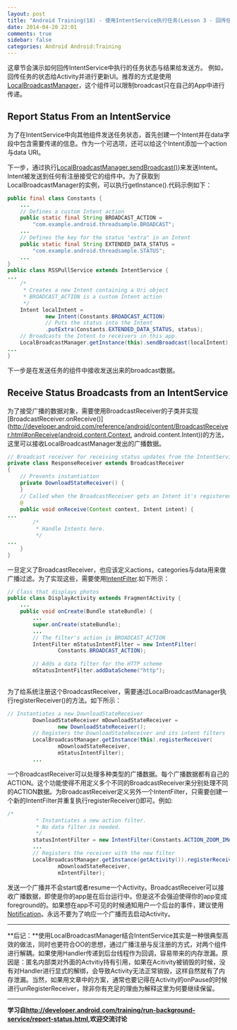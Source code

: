 ```yaml
---
layout: post
title: "Android Training(18) - 使用IntentService执行任务(Lesson 3 - 回传任务状态给发送方)"
date: 2014-04-20 22:01
comments: true
sidebar: false
categories: Android Android:Training
---
```


这章节会演示如何回传IntentService中执行的任务状态与结果给发送方。 例如，回传任务的状态给Activity并进行更新UI。推荐的方式是使用[LocalBroadcastManager](http://developer.android.com/reference/android/support/v4/content/LocalBroadcastManager.html)，这个组件可以限制broadcast只在自己的App中进行传递。

## Report Status From an IntentService
为了在IntentService中向其他组件发送任务状态，首先创建一个Intent并在data字段中包含需要传递的信息。作为一个可选项，还可以给这个Intent添加一个action与data URI。

下一步，通过执行[LocalBroadcastManager.sendBroadcast()](http://developer.android.com/reference/android/support/v4/content/LocalBroadcastManager.html#sendBroadcast(android.content.Intent)))来发送Intent。Intent被发送到任何有注册接受它的组件中。为了获取到LocalBroadcastManager的实例，可以执行getInstance().代码示例如下：

```java
public final class Constants {
    ...
    // Defines a custom Intent action
    public static final String BROADCAST_ACTION =
        "com.example.android.threadsample.BROADCAST";
    ...
    // Defines the key for the status "extra" in an Intent
    public static final String EXTENDED_DATA_STATUS =
        "com.example.android.threadsample.STATUS";
    ...
}
public class RSSPullService extends IntentService {
...
    /*
     * Creates a new Intent containing a Uri object
     * BROADCAST_ACTION is a custom Intent action
     */
    Intent localIntent =
            new Intent(Constants.BROADCAST_ACTION)
            // Puts the status into the Intent
            .putExtra(Constants.EXTENDED_DATA_STATUS, status);
    // Broadcasts the Intent to receivers in this app.
    LocalBroadcastManager.getInstance(this).sendBroadcast(localIntent);
...
}
```

<!-- More -->

下一步是在发送任务的组件中接收发送出来的broadcast数据。

## Receive Status Broadcasts from an IntentService

为了接受广播的数据对象，需要使用BroadcastReceiver的子类并实现[BroadcastReceiver.onReceive()](http://developer.android.com/reference/android/content/BroadcastReceiver.html#onReceive(android.content.Context, android.content.Intent))的方法，这里可以接收LocalBroadcastManager发出的广播数据。

```java
// Broadcast receiver for receiving status updates from the IntentService
private class ResponseReceiver extends BroadcastReceiver
{
    // Prevents instantiation
    private DownloadStateReceiver() {
    }
    // Called when the BroadcastReceiver gets an Intent it's registered to receive
    @
    public void onReceive(Context context, Intent intent) {
...
        /*
         * Handle Intents here.
         */
...
    }
}
```

一旦定义了BroadcastReceiver，也应该定义actions，categories与data用来做广播过滤。为了实现这些，需要使用[IntentFilter](http://developer.android.com/reference/android/content/IntentFilter.html).如下所示：

```java
// Class that displays photos
public class DisplayActivity extends FragmentActivity {
    ...
    public void onCreate(Bundle stateBundle) {
        ...
        super.onCreate(stateBundle);
        ...
        // The filter's action is BROADCAST_ACTION
        IntentFilter mStatusIntentFilter = new IntentFilter(
                Constants.BROADCAST_ACTION);
    
        // Adds a data filter for the HTTP scheme
        mStatusIntentFilter.addDataScheme("http");
        
```

为了给系统注册这个BroadcastReceiver，需要通过LocalBroadcastManager执行registerReceiver()的方法。如下所示：

```java
// Instantiates a new DownloadStateReceiver
        DownloadStateReceiver mDownloadStateReceiver =
                new DownloadStateReceiver();
        // Registers the DownloadStateReceiver and its intent filters
        LocalBroadcastManager.getInstance(this).registerReceiver(
                mDownloadStateReceiver,
                mStatusIntentFilter);
        ...
```

一个BroadcastReceiver可以处理多种类型的广播数据。每个广播数据都有自己的ACTION。这个功能使得不用定义多个不同的BroadcastReceiver来分别处理不同的ACTION数据。为BroadcastReceiver定义另外一个IntentFilter，只需要创建一个新的IntentFilter并重复执行registerReceiver()即可。例如:

```java
/*
         * Instantiates a new action filter.
         * No data filter is needed.
         */
        statusIntentFilter = new IntentFilter(Constants.ACTION_ZOOM_IMAGE);
        ...
        // Registers the receiver with the new filter
        LocalBroadcastManager.getInstance(getActivity()).registerReceiver(
                mDownloadStateReceiver,
                mIntentFilter);
```

发送一个广播并不会start或者resume一个Activity。BroadcastReceiver可以接收广播数据，即使是你的app是在后台运行中。但是这不会强迫使得你的app变成foreground的。如果想在app不可见的时候通知用户一个后台的事件，建议使用[Notification](http://developer.android.com/reference/android/app/Notification.html)。永远不要为了响应一个广播而去启动Activity。

***
**后记：**使用LocalBroadcastManager结合IntentService其实是一种很典型高效的做法，同时也更符合OO的思想，通过广播注册与反注册的方式，对两个组件进行解耦。如果使用Handler传递到后台线程作为回调，容易带来的内存泄漏。原因是：匿名内部类对外面的Actvitiy持有引用，如果在Acitivity被销毁的时候，没有对Handler进行显式的解绑，会导致Activity无法正常销毁，这样自然就有了内存泄漏。当然，如果用文章中的方案，通常也要记得在Activity的onPause的时候进行unRegisterReceiver，除非你有充足的理由为解释这里为何要继续保留。

***
**学习自<http://developer.android.com/training/run-background-service/report-status.html>,欢迎交流讨论**

